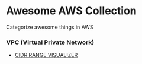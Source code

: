 # Awesome AWS Collection
Categorize awesome things in AWS 

### VPC (Virtual Private Network)
- [CIDR RANGE VISUALIZER](http://cidr.xyz/) 
